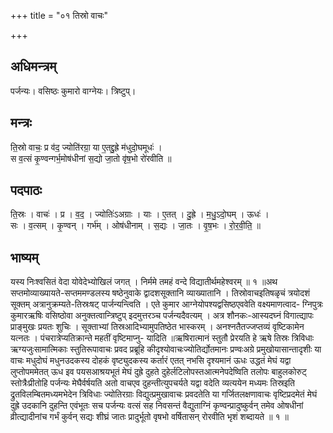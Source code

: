+++
title = "०१ तिस्रो वाचः"

+++
## अधिमन्त्रम्
पर्जन्यः। वसिष्ठः कुमारो वाग्नेयः। त्रिष्टुप्।

## मन्त्रः
ति॒स्रो वाचः॒ प्र व॑द॒ ज्योति॑रग्रा॒ या ए॒तद्दु॒ह्रे म॑धुदो॒घमूधः॑ ।  
स व॒त्सं कृ॒ण्वन्गर्भ॒मोष॑धीनां स॒द्यो जा॒तो वृ॑ष॒भो रो॑रवीति ॥

## पदपाठः
ति॒स्रः । वाचः॑ । प्र । व॒द॒ । ज्योतिः॑ऽअग्राः । याः । ए॒तत् । दु॒ह्रे । म॒धु॒ऽदो॒घम् । ऊधः॑ ।  
सः । व॒त्सम् । कृ॒ण्वन् । गर्भ॑म् । ओष॑धीनाम् । स॒द्यः । जा॒तः । वृ॒ष॒भः । रो॒र॒वी॒ति॒ ॥

## भाष्यम्
यस्य निःश्वसितं वेदा योवेदेभ्योखिलं जगत् । निर्ममे तमहं वन्दे विद्यातीर्थमहेश्वरम् ॥ १ ॥अथ सप्तमोव्याख्यायते-सप्तममण्डलस्य षष्ठेनुवाके द्वादशसूक्तानि व्याख्यातानि । तिस्रोवाचइतिषळृचं त्रयोदशं सूक्तम् अत्रानुक्रम्यते-तिस्रःषट् पार्जन्यन्त्विति । एते कुमार आग्नेयोपश्यद्वसिष्ठएववेति वक्ष्यमाणत्वाद- ग्निपुत्रः कुमारऋषिः वसिष्ठोवा अनुक्तत्वान्त्रिष्टुप् इदमुत्तरञ्च पर्जन्यदैवत्यम् । अत्र शौनकः-आस्यदघ्नं विगात्द्यापः प्राङ्मुखः प्रयतः शुचिः । सूक्ताभ्यां तिस्रआदिभ्यामुपतिष्ठेत भास्करम् । अनश्नतैतज्जप्तव्यं वृष्टिकामेन यत्नतः । पंचरात्रेप्यतिक्रान्ते महतीं वृष्टिमाप्नु- यादिति ॥ऋषिरात्मानं स्तुतौ प्रेरयति हे ऋषे तिस्रः त्रिविधाः ऋग्यजुःसामात्मिकाः स्तुतिरूपावाचः प्रवद प्रब्रूहि कीदृश्योवाचःज्योतिर्द्योतमानः प्रण्वःअग्रे प्रमुखोयासान्तादृशीः या वाचः मधुदोघं मधुनउदकस्य दोहकं वृष्ट्युदकस्य कर्तारं एतत् नभसि दृश्यमानं ऊधः उद्धतं मेघं यद्वा लुप्तोपममेतत् ऊध इव पयसआश्रयभूतं मेघं दुह्रे दुहते दुहेर्लटिलोपस्तआत्मनेपदेष्विति तलोपः बाहुलकोरुट् स्तोत्रैःप्रीतोहि पर्जन्यः मेघैर्वर्षयति अतो वाचएव दुहन्तीत्युपचर्यते यद्वा वदेति व्यत्ययेन मध्यमः तिस्रइति द्रुतविलम्बितमध्यमभेदेन त्रिविधाः ज्योतिरग्राः विद्युत्प्रमुखावाचः प्रवदतेति या गर्जितलक्षणावाचः वृष्टिप्रदमेतं मेघं दुह्रे उदकानि दुहन्ति एवंभूतः सच पर्जन्यः वत्सं सह निवसन्तं वैद्युताग्निं कृण्वन्प्रादुष्कुर्वन् तमेव ओषधीनां व्रीत्द्यादीनांच गर्भं कुर्वन् सद्यः शीघ्रं जातः प्रादुर्भूतो वृषभो वर्षितासन् रोरवीति भृशं शब्दायते ॥ १ ॥